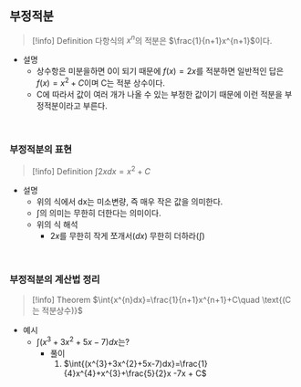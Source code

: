 ## 부정적분

>[!info] Definition
> 다항식의  $x^{n}$의 적분은 $\frac{1}{n+1}x^{n+1}$이다.

+ 설명
	+ 상수항은 미분을하면 0이 되기 때문에 $f(x)=2x$를 적분하면 일반적인 답은 $f(x)=x^{2}+C$이며 C는 적분 상수이다.
	+ C에 따라서 값이 여러 개가 나올 수 있는 부정한 값이기 때문에 이런 적분을 부정적분이라고 부른다.

&emsp;&emsp;

### 부정적분의 표현

>[!info] Definition
> $\int{2xdx}=x^{2}+C$

+ 설명
	+ 위의 식에서 dx는 미소변량, 즉 매우 작은 값을 의미한다.
	+ $\int{}$의 의미는 무한히 더한다는 의미이다.
	+ 위의 식 해석
		+ $2x$를 무한히 작게 쪼개서($dx$) 무한히 더하라($\int{}$)

&emsp;&emsp;

### 부정적분의 계산법 정리

>[!info] Theorem
> $\int{x^{n}dx}=\frac{1}{n+1}x^{n+1}+C\quad \text{(C는 적분상수)}$
> 

+ 예시
	+ $\int{(x^{3}+3x^{2}+5x-7)dx}$는?
		+ 풀이
			1. $\int{(x^{3}+3x^{2}+5x-7)dx}=\frac{1}{4}x^{4}+x^{3}+\frac{5}{2}x -7x + C$
	


